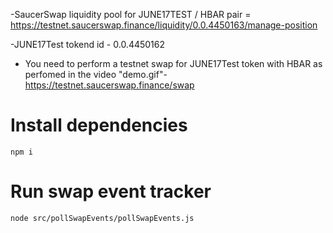 -SaucerSwap liquidity pool for JUNE17TEST / HBAR pair = https://testnet.saucerswap.finance/liquidity/0.0.4450163/manage-position

-JUNE17Test tokend id - 0.0.4450162

- You need to perform a testnet swap for JUNE17Test token with HBAR as perfomed in the video "demo.gif"- https://testnet.saucerswap.finance/swap

# Install dependencies
`npm i`

# Run swap event tracker
`node src/pollSwapEvents/pollSwapEvents.js`
